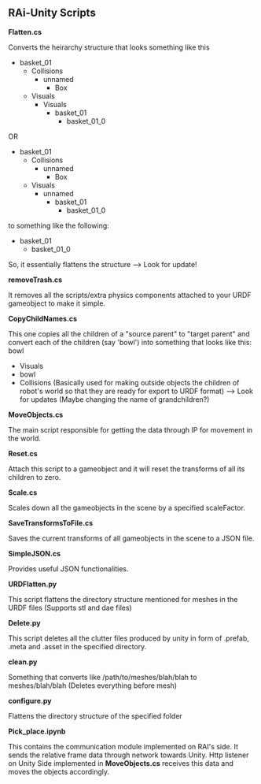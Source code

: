 ## RAi-Unity Scripts ##

__Flatten.cs__ 

Converts the heirarchy structure that looks something like this 

- basket_01
  - Collisions
    - unnamed
      - Box
  - Visuals
    - Visuals
      - basket_01
        - basket_01_0

OR

- basket_01
  - Collisions
    - unnamed
      - Box
  - Visuals
    - unnamed
      - basket_01
        - basket_01_0

to something like the following:

- basket_01
  - basket_01_0

 So, it essentially flattens the structure --> Look for update!

__removeTrash.cs__ 

It removes all the scripts/extra physics components attached to your URDF gameobject to make it simple.

__CopyChildNames.cs__ 

This one copies all the children of a "source parent" to "target parent" and convert each of the children (say 'bowl') into something that looks like this:
bowl
 - Visuals
  - bowl
 - Collisions
(Basically used for making outside objects the children of robot's world so that they are ready for export to URDF format)  --> Look for updates (Maybe changing the name of grandchildren?)

__MoveObjects.cs__ 

The main script responsible for getting the data through IP for movement in the world.

__Reset.cs__ 

Attach this script to a gameobject and it will reset the transforms of all its children to zero.

__Scale.cs__

Scales down all the gameobjects in the scene by a specified scaleFactor.

__SaveTransformsToFile.cs__

Saves the current transforms of all gameobjects in the scene to a JSON file.

__SimpleJSON.cs__

Provides useful JSON functionalities.

__URDFlatten.py__ 

This script flattens the directory structure mentioned for meshes in the URDF files (Supports stl and dae files)

__Delete.py__ 

This script deletes all the clutter files produced by unity in form of .prefab, .meta and .asset in the specified directory.

__clean.py__

Something that converts like /path/to/meshes/blah/blah to meshes/blah/blah (Deletes everything before mesh)

__configure.py__

Flattens the directory structure of the specified folder

__Pick_place.ipynb__

This contains the communication module implemented on RAI's side. It sends the relative frame data through network towards Unity. Http listener on Unity Side implemented in __MoveObjects.cs__  receives this data and moves the objects accordingly.
